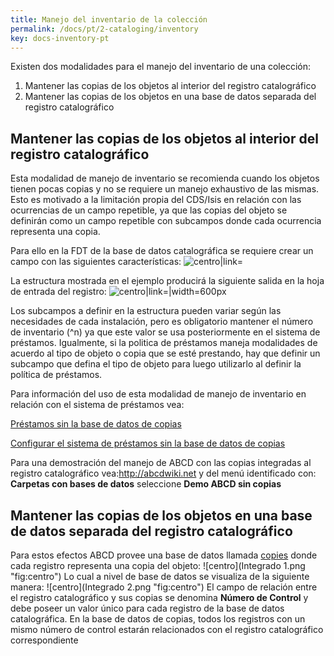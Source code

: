 ```yaml
---
title: Manejo del inventario de la colección
permalink: /docs/pt/2-cataloging/inventory
key: docs-inventory-pt
---
```



Existen dos modalidades para el manejo del inventario de una colección:

1.  Mantener las copias de los objetos al interior del registro
    catalográfico
2.  Mantener las copias de los objetos en una base de datos separada del
    registro catalográfico

Mantener las copias de los objetos al interior del registro catalográfico
-------------------------------------------------------------------------

Esta modalidad de manejo de inventario se recomienda cuando los objetos
tienen pocas copias y no se requiere un manejo exhaustivo de las mismas.
Esto es motivado a la limitación propia del CDS/Isis en relación con las
ocurrencias de un campo repetible, ya que las copias del objeto se
definirán como un campo repetible con subcampos donde cada ocurrencia
representa una copia.

Para ello en la FDT de la base de datos catalográfica se requiere crear
un campo con las siguientes características:
![centro|link=](Estructurafdt101.png "fig:centro|link=")

La estructura mostrada en el ejemplo producirá la siguiente salida en la
hoja de entrada del registro:
![centro|link=|width=600px](Formatoentrada101.png "fig:centro|link=|width=600px")

Los subcampos a definir en la estructura pueden variar según las
necesidades de cada instalación, pero es obligatorio mantener el número
de inventario (\^n) ya que este valor se usa posteriormente en el
sistema de préstamos. Igualmente, si la politica de préstamos maneja
modalidades de acuerdo al tipo de objeto o copia que se esté prestando,
hay que definir un subcampo que defina el tipo de objeto para luego
utilizarlo al definir la política de préstamos.

Para información del uso de esta modalidad de manejo de inventario en
relación con el sistema de préstamos vea:

[Préstamos sin la base de datos de
copias](Préstamos_sin_la_base_de_datos_de_copias "wikilink")

[Configurar el sistema de préstamos sin la base de datos de
copias](Configurar_el_sistema_de_préstamos_sin_la_base_de_datos_de_copias "wikilink")

Para una demostración del manejo de ABCD con las copias integradas al
registro catalográfico
vea:[<http://abcdwiki.net>](http://abcdwiki.net/ABCD/?lang=es) y del
menú identificado con: **Carpetas con bases de datos** seleccione **Demo
ABCD sin copias**

Mantener las copias de los objetos en una base de datos separada del registro catalográfico
-------------------------------------------------------------------------------------------

Para estos efectos ABCD provee una base de datos llamada
[copies](copies "wikilink") donde cada registro representa una copia del
objeto: ![centro](Integrado 1.png "fig:centro") Lo cual a nivel de base
de datos se visualiza de la siguiente manera:
![centro](Integrado 2.png "fig:centro") El campo de relación entre el
registro catalográfico y sus copias se denomina **Número de Control** y
debe poseer un valor único para cada registro de la base de datos
catalográfica. En la base de datos de copias, todos los registros con un
mismo número de control estarán relacionados con el registro
catalográfico correspondiente

